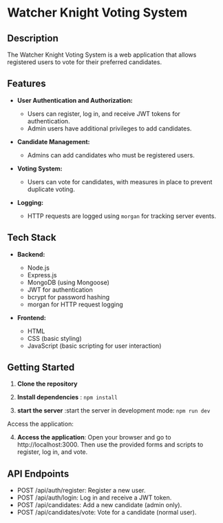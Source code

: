 # Watcher Knight Voting System

## Description

The Watcher Knight Voting System is a web application that allows registered users to vote for their preferred candidates.

## Features

- **User Authentication and Authorization:**
  - Users can register, log in, and receive JWT tokens for authentication.
  - Admin users have additional privileges to add candidates.

- **Candidate Management:**
  - Admins can add candidates who must be registered users.

- **Voting System:**
  - Users can vote for candidates, with measures in place to prevent duplicate voting.

- **Logging:**
  - HTTP requests are logged using `morgan` for tracking server events.

## Tech Stack

- **Backend:**
  - Node.js
  - Express.js
  - MongoDB (using Mongoose)
  - JWT for authentication
  - bcrypt for password hashing
  - morgan for HTTP request logging

- **Frontend:**
  - HTML
  - CSS (basic styling)
  - JavaScript (basic scripting for user interaction)

## Getting Started

1. **Clone the repository**
2. **Install dependencies** :
`npm install`

3. **start the server** :start the server in development mode: `npm run dev`

Access the application:

4. **Access the application**: Open your browser and go to http://localhost:3000. Then use the provided forms and scripts to register, log in, and vote.

## API Endpoints
- POST /api/auth/register: Register a new user.
- POST /api/auth/login: Log in and receive a JWT token.
- POST /api/candidates: Add a new candidate (admin only).
- POST /api/candidates/vote: Vote for a candidate (normal user).





